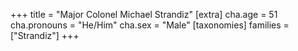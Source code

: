 +++
title = "Major Colonel Michael Strandiz"
[extra]
cha.age = 51
cha.pronouns = "He/Him"
cha.sex = "Male"
[taxonomies]
families = ["Strandiz"]
+++


